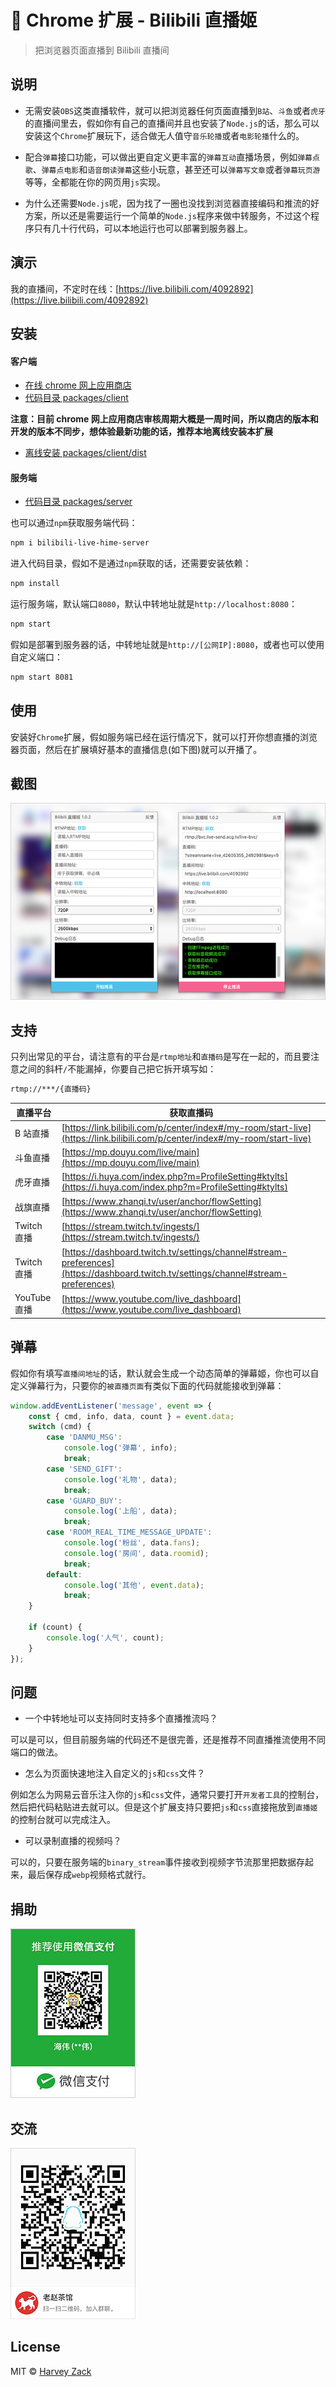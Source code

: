 # :strawberry: Chrome 扩展 - Bilibili 直播姬

> 把浏览器页面直播到 Bilibili 直播间

## 说明

-   无需安装`OBS`这类直播软件，就可以把浏览器任何页面直播到`B站`、`斗鱼`或者`虎牙`的直播间里去，假如你有自己的直播间并且也安装了`Node.js`的话，那么可以安装这个`Chrome`扩展玩下，适合做无人值守`音乐轮播`或者`电影轮播`什么的。

-   配合`弹幕`接口功能，可以做出更自定义更丰富的`弹幕互动`直播场景，例如`弹幕点歌`、`弹幕点电影`和`语音朗读弹幕`这些小玩意，甚至还可以`弹幕写文章`或者`弹幕玩页游`等等，全都能在你的网页用`js`实现。

-   为什么还需要`Node.js`呢，因为找了一圈也没找到浏览器直接编码和推流的好方案，所以还是需要运行一个简单的`Node.js`程序来做中转服务，不过这个程序只有几十行代码，可以本地运行也可以部署到服务器上。

## 演示

我的直播间，不定时在线：[https://live.bilibili.com/4092892](https://live.bilibili.com/4092892)

## 安装

#### 客户端

-   [在线 chrome 网上应用商店](https://chrome.google.com/webstore/detail/jfgjlmafdjaofbkjpaoojooghnocjcag)
-   [代码目录 packages/client](./packages/client)

**注意：目前 chrome 网上应用商店审核周期大概是一周时间，所以商店的版本和开发的版本不同步，想体验最新功能的话，推荐本地离线安装本扩展**

-   [离线安装 packages/client/dist](./packages/client/dist)

#### 服务端

-   [代码目录 packages/server](./packages/server)

也可以通过`npm`获取服务端代码：

```bash
npm i bilibili-live-hime-server
```

进入代码目录，假如不是通过`npm`获取的话，还需要安装依赖：

```bash
npm install
```

运行服务端，默认端口`8080`，默认中转地址就是`http://localhost:8080`：

```bash
npm start
```

假如是部署到服务器的话，中转地址就是`http://[公网IP]:8080`，或者也可以使用自定义端口：

```bash
npm start 8081
```

## 使用

安装好`Chrome`扩展，假如服务端已经在运行情况下，就可以打开你想直播的浏览器页面，然后在扩展填好基本的直播信息(如下图)就可以开播了。

## 截图

<img src="./images/screenshot.png" width="640">

## 支持

只列出常见的平台，请注意有的平台是`rtmp地址`和`直播码`是写在一起的，而且要注意之间的斜杆`/`不能漏掉，你要自己把它拆开填写如：

```bash
rtmp://***/{直播码}
```

| 直播平台     | 获取直播码                                                                                                                         |
| ------------ | ---------------------------------------------------------------------------------------------------------------------------------- |
| B 站直播     | [https://link.bilibili.com/p/center/index#/my-room/start-live](https://link.bilibili.com/p/center/index#/my-room/start-live)       |
| 斗鱼直播     | [https://mp.douyu.com/live/main](https://mp.douyu.com/live/main)                                                                   |
| 虎牙直播     | [https://i.huya.com/index.php?m=ProfileSetting#ktylts](https://i.huya.com/index.php?m=ProfileSetting#ktylts)                       |
| 战旗直播     | [https://www.zhanqi.tv/user/anchor/flowSetting](https://www.zhanqi.tv/user/anchor/flowSetting)                                     |
| Twitch 直播  | [https://stream.twitch.tv/ingests/](https://stream.twitch.tv/ingests/)                                                             |
| Twitch 直播  | [https://dashboard.twitch.tv/settings/channel#stream-preferences](https://dashboard.twitch.tv/settings/channel#stream-preferences) |
| YouTube 直播 | [https://www.youtube.com/live_dashboard](https://www.youtube.com/live_dashboard)                                                   |

## 弹幕

假如你有填写`直播间地址`的话，默认就会生成一个动态简单的弹幕姬，你也可以自定义弹幕行为，只要你的`被直播页面`有类似下面的代码就能接收到弹幕：

```js
window.addEventListener('message', event => {
    const { cmd, info, data, count } = event.data;
    switch (cmd) {
        case 'DANMU_MSG':
            console.log('弹幕', info);
            break;
        case 'SEND_GIFT':
            console.log('礼物', data);
            break;
        case 'GUARD_BUY':
            console.log('上船', data);
            break;
        case 'ROOM_REAL_TIME_MESSAGE_UPDATE':
            console.log('粉丝', data.fans);
            console.log('房间', data.roomid);
            break;
        default:
            console.log('其他', event.data);
            break;
    }

    if (count) {
        console.log('人气', count);
    }
});
```

## 问题

-   一个中转地址可以支持同时支持多个直播推流吗？

可以是可以，但目前服务端的代码还不是很完善，还是推荐不同直播推流使用不同端口的做法。

-   怎么为页面快速地注入自定义的`js`和`css`文件？

例如怎么为网易云音乐注入你的`js`和`css`文件，通常只要打开`开发者工具`的控制台，然后把代码粘贴进去就可以。但是这个扩展支持只要把`js`和`css`直接拖放到`直播姬`的控制台就可以完成注入。

-   可以录制直播的视频吗？

可以的，只要在服务端的`binary_stream`事件接收到视频字节流那里把数据存起来，最后保存成`webp`视频格式就行。

## 捐助

![捐助](./images/wechatpay.jpg)

## 交流

![QQ 群](./images/qqgroup.png)

## License

MIT © [Harvey Zack](https://sleepy.im/)

